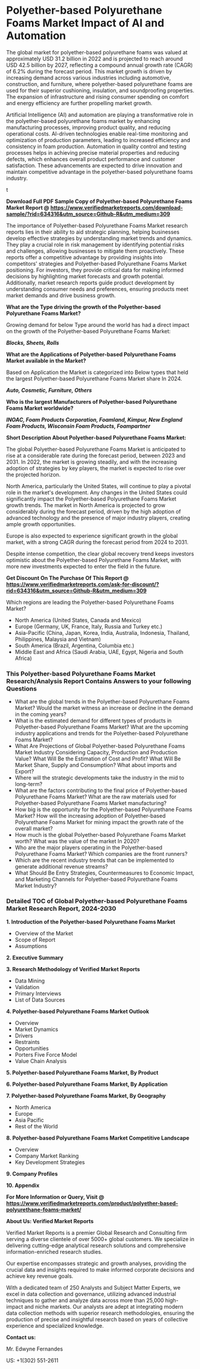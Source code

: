 <meta name="title" content="Global Polyether-based Polyurethane Foams Market Impact of AI and Automation"><meta name="description" content="The global market for polyether-based polyurethane foams was valued at approximately USD 31.2 billion in 2022 and is projected to reach around USD 42.5 billion by 2027"><meta name="title" content="Polyether-based Polyurethane Foams Market Size, Share, Scope, Trends, Growth, Opportunities, Analysis, Forecast"><h1>Polyether-based Polyurethane Foams Market Impact of AI and Automation</h1><p>The global market for polyether-based polyurethane foams was valued at approximately USD 31.2 billion in 2022 and is projected to reach around USD 42.5 billion by 2027, reflecting a compound annual growth rate (CAGR) of 6.2% during the forecast period. This market growth is driven by increasing demand across various industries including automotive, construction, and furniture, where polyether-based polyurethane foams are used for their superior cushioning, insulation, and soundproofing properties. The expansion of infrastructure and rising consumer spending on comfort and energy efficiency are further propelling market growth.</p><p>Artificial Intelligence (AI) and automation are playing a transformative role in the polyether-based polyurethane foams market by enhancing manufacturing processes, improving product quality, and reducing operational costs. AI-driven technologies enable real-time monitoring and optimization of production parameters, leading to increased efficiency and consistency in foam production. Automation in quality control and testing processes helps in achieving precise material properties and reducing defects, which enhances overall product performance and customer satisfaction. These advancements are expected to drive innovation and maintain competitive advantage in the polyether-based polyurethane foams industry.</p>t</p><p id="" class=""><strong>Download Full PDF Sample Copy of Polyether-based Polyurethane Foams Market Report @ <a href="https://www.verifiedmarketreports.com/download-sample/?rid=634316&utm_source=Github-R&utm_medium=309" target="_blank">https://www.verifiedmarketreports.com/download-sample/?rid=634316&utm_source=Github-R&utm_medium=309</a></strong></p><p>The importance of&nbsp;Polyether-based Polyurethane Foams Market research reports lies in their ability to aid strategic planning, helping businesses develop effective strategies by understanding market trends and dynamics. They play a crucial role in risk management by identifying potential risks and challenges, allowing businesses to mitigate them proactively. These reports offer a competitive advantage by providing insights into competitors' strategies and Polyether-based Polyurethane Foams Market positioning. For investors, they provide critical data for making informed decisions by highlighting market forecasts and growth potential. Additionally, market research reports guide product development by understanding consumer needs and preferences, ensuring products meet market demands and drive business growth.</p><p><strong>What are the&nbsp;Type driving the growth of the Polyether-based Polyurethane Foams Market?</strong></p><p id="" class="">Growing demand for below Type around the world has had a direct impact on the growth of the Polyether-based Polyurethane Foams Market:</p><em><strong>Blocks, Sheets, Rolls</strong></em></p><strong>What are the&nbsp;Applications&nbsp;of Polyether-based Polyurethane Foams Market available in the Market?</strong></p><p id="" class="">Based on Application the Market is categorized into Below types that held the largest Polyether-based Polyurethane Foams Market share In 2024.</p><em><strong>Auto, Cosmetic, Furniture, Others</strong></em></p><strong>Who is the largest Manufacturers of Polyether-based Polyurethane Foams Market worldwide?</strong></p><p><em><strong>INOAC, Foam Products Corporation, Foamland, Kimpur, New England Foam Products, Wisconsin Foam Products, Foampartner</strong></em></p><p id="" class=""><strong>Short Description About Polyether-based Polyurethane Foams Market:</strong></p><p>The global Polyether-based Polyurethane Foams Market is anticipated to rise at a considerable rate during the forecast period, between 2023 and 2031. In 2022, the market is growing steadily, and with the increasing adoption of strategies by key players, the market is expected to rise over the projected horizon.</p><p>North America, particularly the United States, will continue to play a pivotal role in the market's development. Any changes in the United States could significantly impact the Polyether-based Polyurethane Foams Market growth trends. The market in North America is projected to grow considerably during the forecast period, driven by the high adoption of advanced technology and the presence of major industry players, creating ample growth opportunities.</p><p>Europe is also expected to experience significant growth in the global market, with a strong CAGR during the forecast period from 2024 to 2031.</p><p>Despite intense competition, the clear global recovery trend keeps investors optimistic about the Polyether-based Polyurethane Foams Market, with more new investments expected to enter the field in the future.</p><p id="" class=""><strong>Get Discount On The Purchase Of This Report @ <a href="https://www.verifiedmarketreports.com/ask-for-discount/?rid=634316&utm_source=Github-R&utm_medium=309" target="_blank">https://www.verifiedmarketreports.com/ask-for-discount/?rid=634316&utm_source=Github-R&utm_medium=309</a></strong></p>Which regions are leading the Polyether-based Polyurethane Foams Market?</p><ul><li>North America (United States, Canada and Mexico)</li><li>Europe (Germany, UK, France, Italy, Russia and Turkey etc.)</li><li>Asia-Pacific (China, Japan, Korea, India, Australia, Indonesia, Thailand, Philippines, Malaysia and Vietnam)</li><li>South America (Brazil, Argentina, Columbia etc.)</li><li>Middle East and Africa (Saudi Arabia, UAE, Egypt, Nigeria and South Africa)</li></ul><h3 id="" class="">This Polyether-based Polyurethane Foams Market Research/Analysis Report Contains Answers to your following Questions</h3><ul><li>What are the global trends in the Polyether-based Polyurethane Foams Market? Would the market witness an increase or decline in the demand in the coming years?</li><li>What is the estimated demand for different types of products in Polyether-based Polyurethane Foams Market? What are the upcoming industry applications and trends for the Polyether-based Polyurethane Foams Market?</li><li>What Are Projections of Global Polyether-based Polyurethane Foams Market Industry Considering Capacity, Production and Production Value? What Will Be the Estimation of Cost and Profit? What Will Be Market Share, Supply and Consumption? What about imports and Export?</li><li>Where will the strategic developments take the industry in the mid to long-term?</li><li>What are the factors contributing to the final price of Polyether-based Polyurethane Foams Market? What are the raw materials used for Polyether-based Polyurethane Foams Market manufacturing?</li><li>How big is the opportunity for the Polyether-based Polyurethane Foams Market? How will the increasing adoption of Polyether-based Polyurethane Foams Market for mining impact the growth rate of the overall market?</li><li>How much is the global Polyether-based Polyurethane Foams Market worth? What was the value of the market In 2020?</li><li>Who are the major players operating in the Polyether-based Polyurethane Foams Market? Which companies are the front runners?</li><li>Which are the recent industry trends that can be implemented to generate additional revenue streams?</li><li>What Should Be Entry Strategies, Countermeasures to Economic Impact, and Marketing Channels for Polyether-based Polyurethane Foams Market Industry?</li></ul><h3 id="" class="">Detailed TOC of Global Polyether-based Polyurethane Foams Market Research Report, 2024-2030</h3><p id="" class=""><strong>1. Introduction of the Polyether-based Polyurethane Foams Market</strong></p><ul><li>Overview of the Market</li><li>Scope of Report</li><li>Assumptions</li></ul><p id="" class=""><strong>2. Executive Summary</strong></p><p id="" class=""><strong>3. Research Methodology of Verified Market Reports</strong></p><ul><li>Data Mining</li><li>Validation</li><li>Primary Interviews</li><li>List of Data Sources</li></ul><p id="" class=""><strong>4. Polyether-based Polyurethane Foams Market Outlook</strong></p><ul><li>Overview</li><li>Market Dynamics</li><li>Drivers</li><li>Restraints</li><li>Opportunities</li><li>Porters Five Force Model</li><li>Value Chain Analysis</li></ul><p id="" class=""><strong>5. Polyether-based Polyurethane Foams Market, By Product</strong></p><p id="" class=""><strong>6. Polyether-based Polyurethane Foams Market, By Application</strong></p><p id="" class=""><strong>7. Polyether-based Polyurethane Foams Market, By Geography</strong></p><ul><li>North America</li><li>Europe</li><li>Asia Pacific</li><li>Rest of the World</li></ul><p id="" class=""><strong>8. Polyether-based Polyurethane Foams Market Competitive Landscape</strong></p><ul><li>Overview</li><li>Company Market Ranking</li><li>Key Development Strategies</li></ul><p id="" class=""><strong>9. Company Profiles</strong></p><p id="" class=""><strong>10. Appendix</strong></p><p id="" class=""><strong>For More Information or Query, Visit @ <a href="https://www.verifiedmarketreports.com/product/polyether-based-polyurethane-foams-market/" target="_blank">https://www.verifiedmarketreports.com/product/polyether-based-polyurethane-foams-market/</a></strong></p><p id="" class=""><strong>About Us: Verified Market Reports</strong></p><p id="" class="">Verified Market Reports is a premier Global Research and Consulting firm serving a diverse clientele of over 5000+ global customers. We specialize in delivering cutting-edge analytical research solutions and comprehensive information-enriched research studies.</p><p id="" class="">Our expertise encompasses strategic and growth analyses, providing the crucial data and insights required to make informed corporate decisions and achieve key revenue goals.</p><p id="" class="">With a dedicated team of 250 Analysts and Subject Matter Experts, we excel in data collection and governance, utilizing advanced industrial techniques to gather and analyze data across more than 25,000 high-impact and niche markets. Our analysts are adept at integrating modern data collection methods with superior research methodologies, ensuring the production of precise and insightful research based on years of collective experience and specialized knowledge.</p><p id="" class=""><strong>Contact us:</strong></p><p id="" class="">Mr. Edwyne Fernandes</p><p id="" class="">US: +1(302) 551-2611</p>